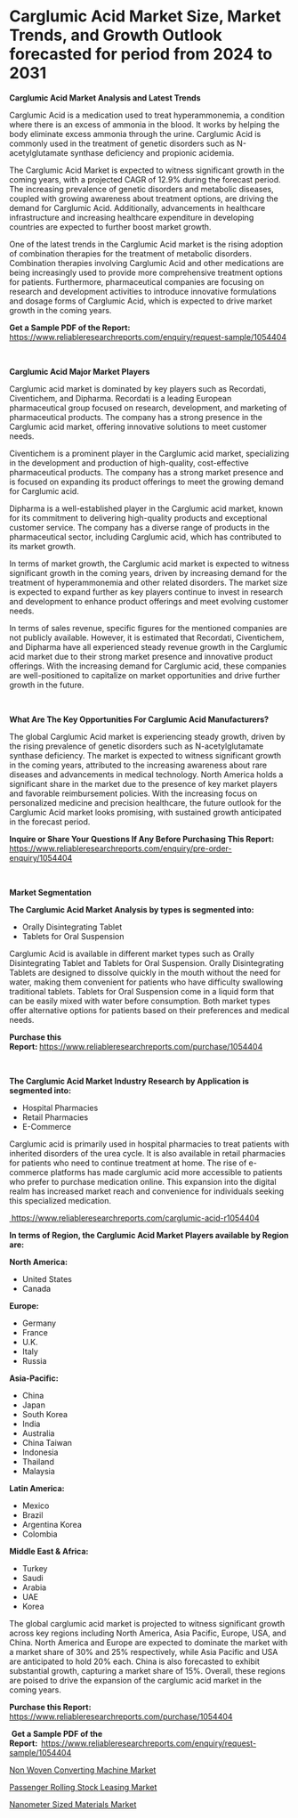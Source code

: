 <p><h1>Carglumic Acid Market Size, Market Trends, and Growth Outlook forecasted for period from 2024 to 2031</h1></p><p><strong>Carglumic Acid Market Analysis and Latest Trends</strong></p>
<p><p>Carglumic Acid is a medication used to treat hyperammonemia, a condition where there is an excess of ammonia in the blood. It works by helping the body eliminate excess ammonia through the urine. Carglumic Acid is commonly used in the treatment of genetic disorders such as N-acetylglutamate synthase deficiency and propionic acidemia.</p><p>The Carglumic Acid Market is expected to witness significant growth in the coming years, with a projected CAGR of 12.9% during the forecast period. The increasing prevalence of genetic disorders and metabolic diseases, coupled with growing awareness about treatment options, are driving the demand for Carglumic Acid. Additionally, advancements in healthcare infrastructure and increasing healthcare expenditure in developing countries are expected to further boost market growth.</p><p>One of the latest trends in the Carglumic Acid market is the rising adoption of combination therapies for the treatment of metabolic disorders. Combination therapies involving Carglumic Acid and other medications are being increasingly used to provide more comprehensive treatment options for patients. Furthermore, pharmaceutical companies are focusing on research and development activities to introduce innovative formulations and dosage forms of Carglumic Acid, which is expected to drive market growth in the coming years.</p></p>
<p><strong>Get a Sample PDF of the Report:&nbsp;</strong> <a href="https://www.reliableresearchreports.com/enquiry/request-sample/1054404">https://www.reliableresearchreports.com/enquiry/request-sample/1054404</a></p>
<p>&nbsp;</p>
<p><strong>Carglumic Acid Major Market Players</strong></p>
<p><p>Carglumic acid market is dominated by key players such as Recordati, Civentichem, and Dipharma. Recordati is a leading European pharmaceutical group focused on research, development, and marketing of pharmaceutical products. The company has a strong presence in the Carglumic acid market, offering innovative solutions to meet customer needs.</p><p>Civentichem is a prominent player in the Carglumic acid market, specializing in the development and production of high-quality, cost-effective pharmaceutical products. The company has a strong market presence and is focused on expanding its product offerings to meet the growing demand for Carglumic acid.</p><p>Dipharma is a well-established player in the Carglumic acid market, known for its commitment to delivering high-quality products and exceptional customer service. The company has a diverse range of products in the pharmaceutical sector, including Carglumic acid, which has contributed to its market growth.</p><p>In terms of market growth, the Carglumic acid market is expected to witness significant growth in the coming years, driven by increasing demand for the treatment of hyperammonemia and other related disorders. The market size is expected to expand further as key players continue to invest in research and development to enhance product offerings and meet evolving customer needs.</p><p>In terms of sales revenue, specific figures for the mentioned companies are not publicly available. However, it is estimated that Recordati, Civentichem, and Dipharma have all experienced steady revenue growth in the Carglumic acid market due to their strong market presence and innovative product offerings. With the increasing demand for Carglumic acid, these companies are well-positioned to capitalize on market opportunities and drive further growth in the future.</p></p>
<p>&nbsp;</p>
<p><strong>What Are The Key Opportunities For Carglumic Acid Manufacturers?</strong></p>
<p><p>The global Carglumic Acid market is experiencing steady growth, driven by the rising prevalence of genetic disorders such as N-acetylglutamate synthase deficiency. The market is expected to witness significant growth in the coming years, attributed to the increasing awareness about rare diseases and advancements in medical technology. North America holds a significant share in the market due to the presence of key market players and favorable reimbursement policies. With the increasing focus on personalized medicine and precision healthcare, the future outlook for the Carglumic Acid market looks promising, with sustained growth anticipated in the forecast period.</p></p>
<p><strong>Inquire or Share Your Questions If Any Before Purchasing This Report:</strong> <a href="https://www.reliableresearchreports.com/enquiry/pre-order-enquiry/1054404">https://www.reliableresearchreports.com/enquiry/pre-order-enquiry/1054404</a></p>
<p>&nbsp;</p>
<p><strong>Market Segmentation</strong></p>
<p><strong>The Carglumic Acid Market Analysis by types is segmented into:</strong></p>
<p><ul><li>Orally Disintegrating Tablet</li><li>Tablets for Oral Suspension</li></ul></p>
<p><p>Carglumic Acid is available in different market types such as Orally Disintegrating Tablet and Tablets for Oral Suspension. Orally Disintegrating Tablets are designed to dissolve quickly in the mouth without the need for water, making them convenient for patients who have difficulty swallowing traditional tablets. Tablets for Oral Suspension come in a liquid form that can be easily mixed with water before consumption. Both market types offer alternative options for patients based on their preferences and medical needs.</p></p>
<p><strong>Purchase this Report:&nbsp;</strong><a href="https://www.reliableresearchreports.com/purchase/1054404">https://www.reliableresearchreports.com/purchase/1054404</a></p>
<p>&nbsp;</p>
<p><strong>The Carglumic Acid Market Industry Research by Application is segmented into:</strong></p>
<p><ul><li>Hospital Pharmacies</li><li>Retail Pharmacies</li><li>E-Commerce</li></ul></p>
<p><p>Carglumic acid is primarily used in hospital pharmacies to treat patients with inherited disorders of the urea cycle. It is also available in retail pharmacies for patients who need to continue treatment at home. The rise of e-commerce platforms has made carglumic acid more accessible to patients who prefer to purchase medication online. This expansion into the digital realm has increased market reach and convenience for individuals seeking this specialized medication.</p></p>
<p><a href="https://www.reliableresearchreports.com/carglumic-acid-r1054404">&nbsp;https://www.reliableresearchreports.com/carglumic-acid-r1054404</a></p>
<p><strong>In terms of Region, the Carglumic Acid Market Players available by Region are:</strong></p>
<p>
    <p> <strong> North America: </strong>
        <ul>
            <li>United States</li>
            <li>Canada</li>
        </ul>
        </p> 
    <p> <strong> Europe: </strong>
        <ul>
            <li>Germany</li>
            <li>France</li>
            <li>U.K.</li>
            <li>Italy</li>
            <li>Russia</li>
        </ul>
        </p> 
    <p> <strong> Asia-Pacific: </strong>
        <ul>
            <li>China</li>
            <li>Japan</li>
            <li>South Korea</li>
            <li>India</li>
            <li>Australia</li>
            <li>China Taiwan</li>
            <li>Indonesia</li>
            <li>Thailand</li>
            <li>Malaysia</li>
        </ul>
        </p> 
    <p> <strong> Latin America: </strong>
        <ul>
            <li>Mexico</li>
            <li>Brazil</li>
            <li>Argentina Korea</li>
            <li>Colombia</li>
        </ul>
        </p> 
    <p> <strong> Middle East & Africa: </strong>
        <ul>
            <li>Turkey</li>
            <li>Saudi</li>
            <li>Arabia</li>
            <li>UAE</li>
            <li>Korea</li>
        </ul>
    </p>
    </p>
<p><p>The global carglumic acid market is projected to witness significant growth across key regions including North America, Asia Pacific, Europe, USA, and China. North America and Europe are expected to dominate the market with a market share of 30% and 25% respectively, while Asia Pacific and USA are anticipated to hold 20% each. China is also forecasted to exhibit substantial growth, capturing a market share of 15%. Overall, these regions are poised to drive the expansion of the carglumic acid market in the coming years.</p></p>
<p><strong>Purchase this Report: </strong><a href="https://www.reliableresearchreports.com/purchase/1054404">https://www.reliableresearchreports.com/purchase/1054404</a></p>
<p>&nbsp;<strong>Get a Sample PDF of the Report:&nbsp;&nbsp;</strong><a href="https://www.reliableresearchreports.com/enquiry/request-sample/1054404">https://www.reliableresearchreports.com/enquiry/request-sample/1054404</a></p>
<p><strong></strong></p>
<p><p><a href="https://www.linkedin.com/pulse/non-woven-converting-machine-market-size-reflecting-forecast-v4mmf">Non Woven Converting Machine Market</a></p><p><a href="https://www.linkedin.com/pulse/passenger-rolling-stock-leasing-market-dynamics-2024-2031-c9f5f">Passenger Rolling Stock Leasing Market</a></p><p><a href="https://www.linkedin.com/pulse/nanometer-sized-materials-market-size-growth-segmentation-regional-kb3fc">Nanometer Sized Materials Market</a></p></p>